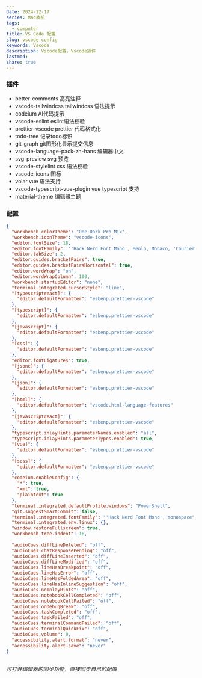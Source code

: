 ```yaml
---  
date: 2024-12-17  
series: Mac装机  
tags:  
  - computer  
title: VS Code 配置  
slug: vscode-config  
keywords: Vscode  
description: Vscode配置，Vscode插件  
lastmod:   
share: true  
---  
```

  
### 插件  
  
- better-comments 高亮注释  
- vscode-tailwindcss tailwindcss 语法提示  
- codeium AI代码提示  
- vscode-eslint eslint语法校验  
- prettier-vscode prettier 代码格式化  
- todo-tree 记录todo标识   
- git-graph git图形化显示提交信息  
- vscode-language-pack-zh-hans 编辑器中文  
- svg-preview svg 预览  
- vscode-stylelint css 语法校验  
- vscode-icons 图标  
- volar vue 语法支持  
- vscode-typescript-vue-plugin vue typescript 支持  
- material-theme 编辑器主题  
  
### 配置  
  
```json  
{  
  "workbench.colorTheme": "One Dark Pro Mix",  
  "workbench.iconTheme": "vscode-icons",  
  "editor.fontSize": 18,  
  "editor.fontFamily": "'Hack Nerd Font Mono', Menlo, Monaco, 'Courier New', monospace",  
  "editor.tabSize": 2,  
  "editor.guides.bracketPairs": true,  
  "editor.guides.bracketPairsHorizontal": true,  
  "editor.wordWrap": "on",  
  "editor.wordWrapColumn": 100,  
  "workbench.startupEditor": "none",  
  "terminal.integrated.cursorStyle": "line",  
  "[typescriptreact]": {  
    "editor.defaultFormatter": "esbenp.prettier-vscode"  
  },  
  "[typescript]": {  
    "editor.defaultFormatter": "esbenp.prettier-vscode"  
  },  
  "[javascript]": {  
    "editor.defaultFormatter": "esbenp.prettier-vscode"  
  },  
  "[css]": {  
    "editor.defaultFormatter": "esbenp.prettier-vscode"  
  },  
  "editor.fontLigatures": true,  
  "[jsonc]": {  
    "editor.defaultFormatter": "esbenp.prettier-vscode"  
  },  
  "[json]": {  
    "editor.defaultFormatter": "esbenp.prettier-vscode"  
  },  
  "[html]": {  
    "editor.defaultFormatter": "vscode.html-language-features"  
  },  
  "[javascriptreact]": {  
    "editor.defaultFormatter": "esbenp.prettier-vscode"  
  },  
  "typescript.inlayHints.parameterNames.enabled": "all",  
  "typescript.inlayHints.parameterTypes.enabled": true,  
  "[vue]": {  
    "editor.defaultFormatter": "esbenp.prettier-vscode"  
  },  
  "[scss]": {  
    "editor.defaultFormatter": "esbenp.prettier-vscode"  
  },  
  "codeium.enableConfig": {  
    "*": true,  
    "xml": true,  
    "plaintext": true  
  },  
  "terminal.integrated.defaultProfile.windows": "PowerShell",  
  "git.suggestSmartCommit": false,  
  "terminal.integrated.fontFamily": "'Hack Nerd Font Mono', monospace",  
  "terminal.integrated.env.linux": {},  
  "window.restoreFullscreen": true,  
  "workbench.tree.indent": 16,  
    
  "audioCues.diffLineDeleted": "off",  
  "audioCues.chatResponsePending": "off",  
  "audioCues.diffLineInserted": "off",  
  "audioCues.diffLineModified": "off",  
  "audioCues.lineHasBreakpoint": "off",  
  "audioCues.lineHasError": "off",  
  "audioCues.lineHasFoldedArea": "off",  
  "audioCues.lineHasInlineSuggestion": "off",  
  "audioCues.noInlayHints": "off",  
  "audioCues.notebookCellCompleted": "off",  
  "audioCues.notebookCellFailed": "off",  
  "audioCues.onDebugBreak": "off",  
  "audioCues.taskCompleted": "off",  
  "audioCues.taskFailed": "off",  
  "audioCues.terminalCommandFailed": "off",  
  "audioCues.terminalQuickFix": "off",  
  "audioCues.volume": 0,  
  "accessibility.alert.format": "never",  
  "accessibility.alert.save": "never"  
}  
  
```  
  
*可打开编辑器的同步功能，直接同步自己的配置*
